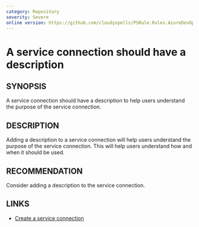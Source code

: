 ```yaml
---
category: Repository
severity: Severe
online version: https://github.com/cloudyspells/PSRule.Rules.AzureDevOps/blob/main/src/PSRule.Rules.AzureDevOps/en-US/Azure.DevOps.ServiceConnections.Description.md
---
```


# A service connection should have a description

## SYNOPSIS

A service connection should have a description to help users understand the
purpose of the service connection.

## DESCRIPTION

Adding a description to a service connection will help users understand the
purpose of the service connection. This will help users understand how and when
it should be used.

## RECOMMENDATION

Consider adding a description to the service connection.

## LINKS

- [Create a service connection](https://docs.microsoft.com/en-us/azure/devops/pipelines/library/connect-to-azure?view=azure-devops&tabs=yaml)
